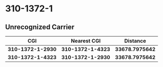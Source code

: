 # 310-1372-1
## Unrecognized Carrier


| CGI | Nearest CGI | Distance |
|-----|-------------|----------|
| **310-1372-1-2930** | **310-1372-1-4323** | **33678.7975642** |
| **310-1372-1-4323** | **310-1372-1-2930** | **33678.7975642** |

